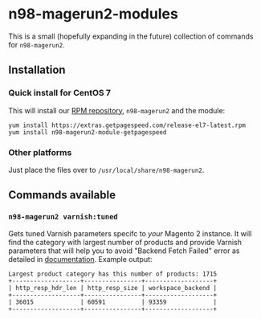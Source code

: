 # n98-magerun2-modules

This is a small (hopefully expanding in the future) collection of commands for `n98-magerun2`.

## Installation

### Quick install for CentOS 7

This will install our [RPM repository](https://www.getpagespeed.com/redhat), `n98-magerun2` and the module:

    yum install https://extras.getpagespeed.com/release-el7-latest.rpm
    yum install n98-magerun2-module-getpagespeed

### Other platforms

Just place the files over to `/usr/local/share/n98-magerun2`.

## Commands available

### `n98-magerun2 varnish:tuned`

Gets tuned Varnish parameters specifc to *your* Magento 2 instance. It will find the category with largest number of products and provide Varnish parameters that will help you to avoid "Backend Fetch Failed" error as detailed in [documentation](https://devdocs.magento.com/guides/v2.2/config-guide/varnish/tshoot-varnish-503.html). Example output:

```
Largest product category has this number of products: 1715
+-------------------+----------------+-------------------+
| http_resp_hdr_len | http_resp_size | workspace_backend |
+-------------------+----------------+-------------------+
| 36015             | 60591          | 93359             |
+-------------------+----------------+-------------------+
```
